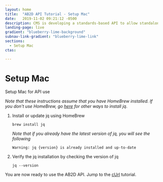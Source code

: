 ```yaml
---
layout: home
title:  "AB2D API Tutorial - Setup Mac"
date:   2019-11-02 09:21:12 -0500 
description: CMS is developing a standards-based API to allow standalone Medicare Part D plan (PDP) sponsors to retrieve Medicare claims data for their enrollees.
landing-page: live
gradient: "blueberry-lime-background"
subnav-link-gradient: "blueberry-lime-link"
sections:
  - Setup Mac
ctas:

---
```

# Setup Mac

Setup Mac for API use

<i>Note that these instructions assume that you have HomeBrew installed. If you don't use HomeBrew, go 
[here](https://stedolan.github.io/jq/download/) for other ways to install jq</i>.
1. Install or update jq using HomeBrew

    ```brew install jq```
    
    <i>Note that if you already have the latest version of jq, you will see the following</i>
    
    ```Warning: jq {version} is already installed and up-to-date```
    
1. Verify the jq installation by checking the version of jq

    ```jq --version```

You are now ready to use the AB2D API. Jump to the [cUrl](tutorial-curl) tutorial.